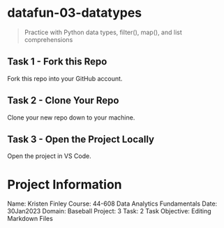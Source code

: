 # datafun-03-datatypes

> Practice with Python data types, filter(), map(), and list comprehensions


## Task 1 - Fork this Repo

Fork this repo into your GitHub account.

## Task 2 - Clone Your Repo 

Clone your new repo down to your machine.

## Task 3 - Open the Project Locally

Open the project in VS Code. 




# Project Information
Name: Kristen Finley
Course: 44-608 Data Analytics Fundamentals
Date: 30Jan2023
Domain: Baseball
Project: 3
Task: 2
Task Objective: Editing Markdown Files

